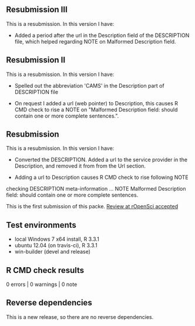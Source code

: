 ## Resubmission III

This is a resubmission. In this version I have:

* Added a period after the url in the Description field of the DESCRIPTION file, which
helped regarding NOTE on Malformed Description field. 


## Resubmission II

This is a resubmission. In this version I have:

* Spelled out the abbreviation 'CAMS' in the Description part
of DESCRIPTION file

* On request I added a url (web pointer) to Description, this causes R CMD check to rise 
a NOTE on "Malformed Description field: should contain one or more complete sentences.". 


## Resubmission
This is a resubmission. In this version I have:

* Converted the DESCRIPTION. Added a url to the service provider in the Description, and removed it from from the Url section.

* Adding a url to Description causes R CMD check to rise following NOTE

checking DESCRIPTION meta-information ... NOTE
Malformed Description field: should contain one or more complete sentences.


This is the first submission of this packe.
[Review at rOpenSci accepted](https://github.com/ropensci/onboarding/issues/72)

## Test environments
* local Windows 7 x64 install, R 3.3.1
* ubuntu 12.04 (on travis-ci), R 3.3.1
* win-builder (devel and release)

## R CMD check results

0 errors | 0 warnings | 0 note

## Reverse dependencies

This is a new release, so there are no reverse dependencies.

